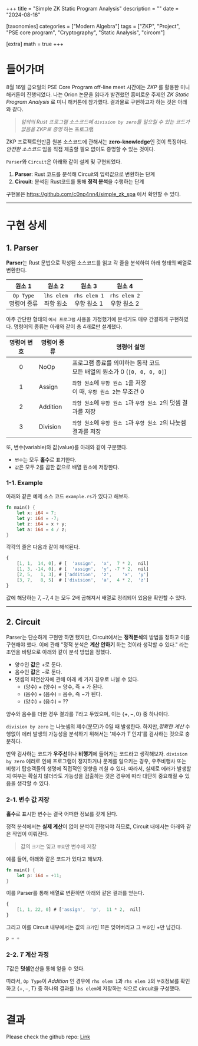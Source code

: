 +++
title = "Simple ZK Static Program Analysis"
description = ""
date = "2024-08-16"

[taxonomies]
categories = ["Modern Algebra"]
tags = ["ZKP", "Project", "PSE core program", "Cryptography", "Static Analysis", "circom"]

[extra]
math = true
+++

# 들어가며
8월 16일 금요일의 PSE Core Program off-line meet 시간에는 *ZKP* 를 활용한 미니 해커톤이 진행되었다.
나는 Orion 논문을 읽다가 발견했던 흥미로운 주제인 *ZK Static Program Analysis* 로 미니 해커톤에 참가했다. 결과물로 구현하고자 하는 것은 아래와 같다.
> *임의의 Rust 프로그램 소스코드에 `division by zero`를 일으킬 수 있는 코드가 없음을 ZKP로 증명* 하는 프로그램

ZKP 프로젝트인만큼 원본 소스코드에 관해서는 **zero-knowledge**인 것이 특징이다.
*안전한 소스코드* 임을 직접 제출할 필요 없이도 증명할 수 있는 것이다.

`Parser`와 `Circuit`은 아래와 같이 설게 및 구현되었다.

1. **Parser**: Rust 코드를 분석해 Circuit의 입력값으로 변환하는 단계
2. **Circuit**: 분석된 Rust코드를 통해 **정적 분석**을 수행하는 단계

구현물은 https://github.com/c0np4nn4/simple_zk_spa 에서 확인할 수 있다.

---
# 구현 상세
## 1. Parser

**Parser**는 Rust 문법으로 작성된 소스코드를 읽고 각 줄을 분석하여 아래 형태의 배열로 변환한다.

|        원소 1         |        원소 2         |          원소 3           |          원소 4           |
| :-----------------: | :-----------------: | :---------------------: | :---------------------: |
| `Op Type`<br>명령어 종류 | `lhs elem`<br>좌항 원소 | `rhs elem 1`<br>우항 원소 1 | `rhs elem 2`<br>우항 원소 2 |

아주 간단한 형태의 `예시 프로그램` 사용을 가정했기에 분석기도 매우 간결하게 구현하였다.
명령어의 종류는 아래와 같이 총 4개로만 설계했다.

| 명령어 번호 | 명령어 종류   | 명령어 설명                                                  |
| :----: | -------- | ------------------------------------------------------- |
|   0    | NoOp     | 프로그램 종료를 의미하는 동작 코드 <br>모든 배열의 원소가 $0$ (`[0, 0, 0, 0]`) |
|   1    | Assign   | `좌항 원소`에 `우항 원소 1`을 저장 <br>이 때, `우항 원소 2`는 무조건 $0$ |
|   2    | Addition | `좌항 원소`에 `우항 원소 1`과 `우항 원소 2`의 덧셈 결과를 저장            |
|   3    | Division | `좌항 원소`에 `우항 원소 1`과 `우항 원소 2`의 나눗셈 결과를 저장           |

또, 변수(variable)와 값(value)를 아래와 같이 구분했다.
- `변수`는 모두 **홀수**로 표기한다.
- `값`은 모두 $2$를 곱한 값으로 배열 원소에 저장한다.
### 1-1. Example
아래와 같은 예제 소스 코드 `example.rs`가 있다고 해보자.

```rust
fn main() {
	let x: i64 = 7;
	let y: i64 = -7;
	let z: i64 = x + y;
	let a: i64 = 4 / z;
}
```

각각의 줄은 다음과 같이 해석된다.

```js
{
	[1, 1,  14, 0], # [  'assign',  'x',  7 * 2,  nil]
	[1, 3, -14, 0], # [  'assign',  'y', -7 * 2,  nil]
	[2, 5,   1, 3], # ['addition',  'z',    'x',  'y']
	[3, 7,   8, 5]  # ['division',  'a',  4 * 2,  'z']
}
```

값에 해당하는 $7, -7, 4$ 는 모두 2배 곱해져서 배열로 정리되어 있음을 확인할 수 있다.

---

## 2. Circuit

Parser는 단순하게 구현만 하면 됐지만, Circuit에서는 **정적분석**의 방법을 정하고 이를 구현해야 했다.
이에 관해 "정적 분석은 **계산 안하기** 하는 것이라 생각할 수 있다." 라는 조언을 바탕으로 아래와 같이 분석 방법을 정했다.

- 양수인 **값**은 $+$로 둔다.
- 음수인 **값**은 $-$로 둔다.
- 덧셈의 피연산자에 관해 아래 세 가지 경우로 나뉠 수 있다.
	- (양수) + (양수) = 양수, 즉 $+$ 가 된다.
	- (음수) + (음수) = 음수, 즉 $-$가 된다.
	- (양수) + (음수) = ??

양수와 음수를 더한 경우 결과를 $T$라고 두었으며, 이는 $\{+, -, 0\}$ 중 하나이다.

`division by zero` 는 나눗셈의 제수(분모)가 $0$일 때 발생한다.
하지만,*정확한 계산* 수행없이 에러 발생의 가능성을 분석하기 위해서는 '제수가 $T$ 인지'를 검사하는 것으로 충분하다. 

만약 검사하는 코드가 **우주선**이나 **비행기**에 들어가는 코드라고 생각해보자.
`division by zero` 에러로 인해 프로그램이 정지하거나 문제를 일으키는 경우, 우주비행사 또는 비행기 탑승객들의 생명에 직접적인 영향을 끼칠 수 있다. 
따라서, 실제로 에러가 발생할지 여부는 확실치 않더라도 가능성을 검출하는 것은 경우에 따라 대단히 중요해질 수 있음을 생각할 수 있다.

### 2-1. 변수 값 저장
**홀수**로 표시한 변수는 결국 어떠한 정보를 갖게 된다.

정적 분석에서는 **실제 계산**이 없이 분석이 진행되야 하므로, Circuit 내에서는 아래와 같은 작업이 이뤄진다.

> 값의 `크기`는 잊고 `부호`만 변수에 저장

예를 들어, 아래와 같은 코드가 있다고 해보자.
```rust
fn main() {
	let p: i64 = +11;
}
```

이를 Parser를 통해 배열로 변환하면 아래와 같은 결과를 얻는다.
```js
{
	[1, 1, 22, 0] # ['assign',  'p',  11 * 2,  nil]
}
```

그리고 이를 Circuit 내부에서는 값의 `크기`인 $11$은 잊어버리고 그 `부호`인 $+$만 남긴다.
```js
p = +
```

### 2-2.  $T$ 계산 과정
$T$값은 **덧셈**연산을 통해 얻을 수 있다. 

따라서, `Op Type`이 *Addition* 인 경우에 `rhs elem 1`과 `rhs elem 2`의 `부호`정보를 확인하고 $\{+, -, T\}$ 중 하나의 결과를 `lhs elem`에 저장하는 식으로 circuit을 구성했다.


---

# 결과

Please check the github repo: [Link](https://github.com/c0np4nn4/simple_zk_spa)
